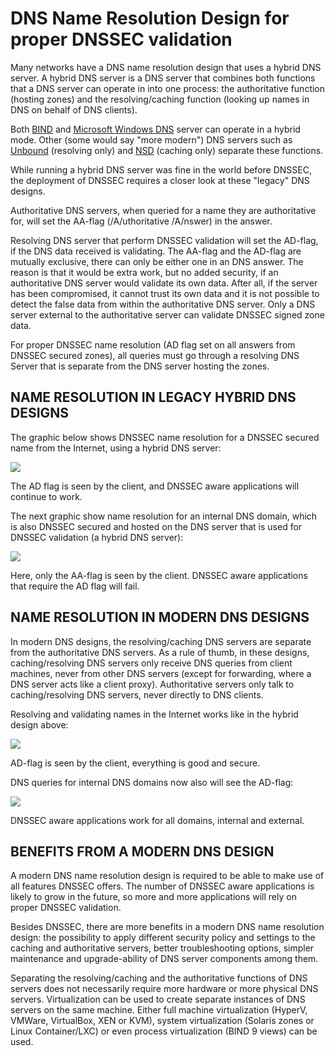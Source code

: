 # DNS Name Resolution Design for proper DNSSEC validation

Many networks have a DNS name resolution design that uses a hybrid DNS server. A hybrid DNS server is a DNS server that combines both functions that a DNS server can operate in into one process: the authoritative function (hosting zones) and the resolving/caching function (looking up names in DNS on behalf of DNS clients).

Both [BIND](http://isc.org/) and [Microsoft Windows DNS](http://technet.microsoft.com/en-us/network/bb629410.aspx) server can operate in a hybrid mode. Other (some would say "more modern") DNS servers such as [Unbound](http://unbound.net/) (resolving only) and [NSD](http://www.nlnetlabs.nl/projects/nsd/) (caching only) separate these functions.

While running a hybrid DNS server was fine in the world before DNSSEC, the deployment of DNSSEC requires a closer look at these "legacy" DNS designs.

Authoritative DNS servers, when queried for a name they are authoritative for, will set the AA-flag (/A/uthoritative /A/nswer) in the answer.

Resolving DNS server that perform DNSSEC validation will set the AD-flag, if the DNS data received is validating. The AA-flag and the AD-flag are mutually exclusive, there can only be either one in an DNS answer. The reason is that it would be extra work, but no added security, if an authoritative DNS server would validate its own data. After all, if the server has been compromised, it cannot trust its own data and it is not possible to detect the false data from within the authoritative DNS server. Only a DNS server external to the authoritative server can validate DNSSEC signed zone data.

For proper DNSSEC name resolution (AD flag set on all answers from DNSSEC secured zones), all queries must go through a resolving DNS Server that is separate from the DNS server hosting the zones.

## NAME RESOLUTION IN LEGACY HYBRID DNS DESIGNS

The graphic below shows DNSSEC name resolution for a DNSSEC secured name from the Internet, using a hybrid DNS server:

![](/mdwiki/pages/kb/microsoft/dnssec/img/492391a5-1765-434c-b739-97ca2e0df4e2.png)

The AD flag is seen by the client, and DNSSEC aware applications will continue to work.

The next graphic show name resolution for an internal DNS domain, which is also DNSSEC secured and hosted on the DNS server that is used for DNSSEC validation (a hybrid DNS server):

![](/mdwiki/pages/kb/microsoft/dnssec/img/889750ca-cfae-4f85-8d81-cdf76bd03f83.png)

Here, only the AA-flag is seen by the client. DNSSEC aware applications that require the AD flag will fail.

## NAME RESOLUTION IN MODERN DNS DESIGNS

In modern DNS designs, the resolving/caching DNS servers are separate from the authoritative DNS servers. As a rule of thumb, in these designs, caching/resolving DNS servers only receive DNS queries from client machines, never from other DNS servers (except for forwarding, where a DNS server acts like a client proxy). Authoritative servers only talk to caching/resolving DNS servers, never directly to DNS clients.

Resolving and validating names in the Internet works like in the hybrid design above:

![](/mdwiki/pages/kb/microsoft/dnssec/img/8b6d6906-459a-4f59-9b38-38acf0827d36.png)

AD-flag is seen by the client, everything is good and secure.

DNS queries for internal DNS domains now also will see the AD-flag:

![](/mdwiki/pages/kb/microsoft/dnssec/img/59ad649a-91c3-465f-a9b2-2d3ee44e6957.png)

DNSSEC aware applications work for all domains, internal and external.

## BENEFITS FROM A MODERN DNS DESIGN

A modern DNS name resolution design is required to be able to make use of all features DNSSEC offers. The number of DNSSEC aware applications is likely to grow in the future, so more and more applications will rely on proper DNSSEC validation.

Besides DNSSEC, there are more benefits in a modern DNS name resolution design: the possibility to apply different security policy and settings to the caching and authoritative servers, better troubleshooting options, simpler maintenance and upgrade-ability of DNS server components among them.

Separating the resolving/caching and the authoritative functions of DNS servers does not necessarily require more hardware or more physical DNS servers. Virtualization can be used to create separate instances of DNS servers on the same machine. Either full machine virtualization (HyperV, VMWare, VirtualBox, XEN or KVM), system virtualization (Solaris zones or Linux Container/LXC) or even process virtualization (BIND 9 views) can be used.
